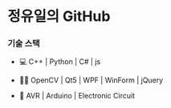 # 정유일의 GitHub
<h3>기술 스택</h3>

* 💻 C++ | Python | C# | js
* 👩‍💻 OpenCV | Qt5 | WPF | WinForm | jQuery


* 🔧 AVR | Arduino | Electronic Circuit



<!--
**yi1397/yi1397** is a ✨ _special_ ✨ repository because its `README.md` (this file) appears on your GitHub profile.

Here are some ideas to get you started:

- 🔭 I’m currently working on ...
- 🌱 I’m currently learning ...
- 👯 I’m looking to collaborate on ...
- 🤔 I’m looking for help with ...
- 💬 Ask me about ...
- 📫 How to reach me: ...
- 😄 Pronouns: ...
- ⚡ Fun fact: ...
-->
 
